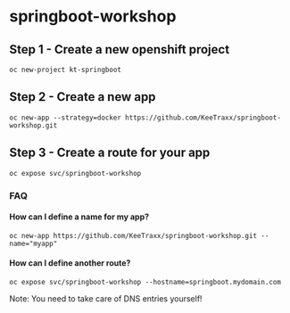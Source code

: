 # springboot-workshop

## Step 1 - Create a new openshift project

    oc new-project kt-springboot
    
## Step 2 - Create a new app

    oc new-app --strategy=docker https://github.com/KeeTraxx/springboot-workshop.git
    
## Step 3 - Create a route for your app
 
    oc expose svc/springboot-workshop
    
    
### FAQ

#### How can I define a name for my app?
    oc new-app https://github.com/KeeTraxx/springboot-workshop.git --name="myapp"

#### How can I define another route?
    oc expose svc/springboot-workshop --hostname=springboot.mydomain.com
    
Note: You need to take care of DNS entries yourself!

